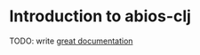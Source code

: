 # Introduction to abios-clj

TODO: write [great documentation](http://jacobian.org/writing/what-to-write/)
